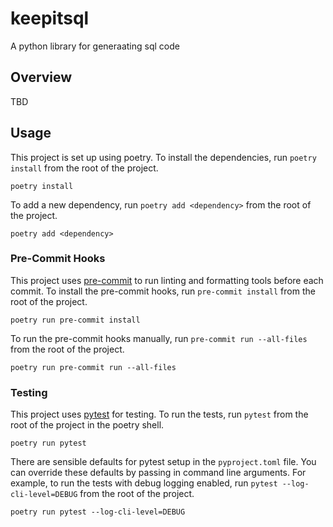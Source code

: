 # keepitsql
A python library for generaating sql code

## Overview
TBD

## Usage
This project is set up using poetry. To install the dependencies, run `poetry install` from the root of the project.

```shell
poetry install
```

To add a new dependency, run `poetry add <dependency>` from the root of the project.

```shell
poetry add <dependency>
```

### Pre-Commit Hooks
This project uses [pre-commit](https://pre-commit.com/) to run linting and formatting tools before each commit. To install the pre-commit hooks, run `pre-commit install` from the root of the project.

```shell
poetry run pre-commit install
```

To run the pre-commit hooks manually, run `pre-commit run --all-files` from the root of the project.

```shell
poetry run pre-commit run --all-files
```


### Testing
This project uses [pytest](https://docs.pytest.org/en/stable/) for testing. To run the tests, run `pytest` from the root of the project in the poetry shell.

```shell
poetry run pytest
```

There are sensible defaults for pytest setup in the `pyproject.toml` file. You can override these defaults by passing in command line arguments. For example, to run the tests with debug logging enabled, run `pytest --log-cli-level=DEBUG` from the root of the project.

```shell
poetry run pytest --log-cli-level=DEBUG
```

